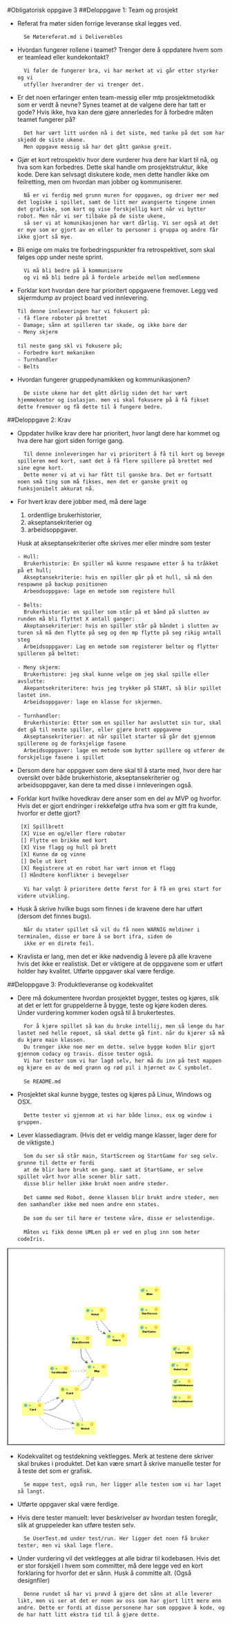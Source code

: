 #Obligatorisk oppgave 3 
##Deloppgave 1: Team og prosjekt
- Referat fra møter siden forrige leveranse skal legges ved.
     
        Se Møtereferat.md i Deliverebles
    
- Hvordan fungerer rollene i teamet? Trenger dere å oppdatere hvem som er teamlead eller kundekontakt?

        Vi føler de fungerer bra, vi har merket at vi går etter styrker og vi
        utfyller hverandrer der vi trenger det.
        
- Er det noen erfaringer enten team-messig eller mtp prosjektmetodikk som er verdt å nevne? Synes teamet at de valgene dere har tatt er gode? Hvis ikke, hva kan dere gjøre annerledes for å forbedre måten teamet fungerer på?

        Det har vært litt uorden nå i det siste, med tanke på det som har skjedd de siste ukene.
        Men oppgave messig så har det gått gankse greit. 
    
- Gjør et kort retrospektiv hvor dere vurderer hva dere har klart til nå, og hva som kan forbedres. Dette skal handle om prosjektstruktur, ikke kode. Dere kan selvsagt diskutere kode, men dette handler ikke om feilretting, men om hvordan man jobber og kommuniserer.

        Nå er vi ferdig med grunn muren for oppgaven, og driver mer med det logiske i spillet, samt de litt mer avangserte tingene innen det grafiske, som kort og vise forskjellig kort når vi bytter robot. Men når vi ser tilbake på de siste ukene,
        så ser vi at komunikasjonen har vært dårlig. Vi ser også at det er mye som er gjort av en eller to personer i gruppa og andre får ikke gjort så mye.
    
- Bli enige om maks tre forbedringspunkter fra retrospektivet, som skal følges opp under neste sprint.

        Vi må bli bedre på å kommunisere
        og vi må bli bedre på å fordele arbeide mellom medlemmene
        
- Forklar kort hvordan dere har prioritert oppgavene fremover. Legg ved skjermdump av project board ved innlevering.

      Til denne innleveringen har vi fokusert på:
      - få flere roboter på brettet
      - Damage; sånn at spilleren tar skade, og ikke bare dør
      - Meny skjerm
      
      til neste gang skl vi fokusere på;
      - Forbedre kort mekaniken
      - Turnhandler
      - Belts
    
- Hvordan fungerer gruppedynamikken og kommunikasjonen?

        De siste ukene har det gått dårlig siden det har vært hjemmekontor og isolasjon. men vi skal fokusere på å få fikset dette fremover og få dette til å fungere bedre. 

##Deloppgave 2: Krav
- Oppdater hvilke krav dere har prioritert, hvor langt dere har kommet og hva dere har gjort siden forrige gang.

        Til denne innleveringen har vi prioritert å få til kort og bevege spilleren med kort, samt det å få flere spillere på brettet med sine egne kort.
        Dette mener vi at vi har fått til ganske bra. Det er fortsatt noen små ting som må fikses, men det er ganske greit og funksjonibelt akkurat nå.
        
- For hvert krav dere jobber med, må dere lage
    1) ordentlige brukerhistorier, 
    2) akseptansekriterier og 
    3) arbeidsoppgaver.
    
  Husk at akseptansekriterier ofte skrives mer eller mindre som tester
  
      
      - Hull:
        Brukerhistorie: En spiller må kunne respawne etter å ha tråkket på et hull;
        Akseptansekriterie: hvis en spiller går på et hull, så må den respawne på backup positionen
        Arbeodsoppgave: lage en metode som registere hull
        
      - Belts:
        Brukerhistorie: en spiller som står på et bånd på slutten av runden må bli flyttet X antall ganger:
        Akeptansekriterier: hvis en spiller står på båndet i slutten av turen så må den flytte på seg og den mp flytte på seg rikig antall steg
        Arbeidsoppgaver: Lag en metode som registerer belter og flytter spilleren på beltet:
        
      - Meny skjerm:
        Brukerhistore: jeg skal kunne velge om jeg skal spille eller avslutte:
        Akepantsekriteritere: hvis jeg trykker på START, så blir spillet lastet inn.
        Arbeidsoppgaver: lage en klasse for skjermen.
        
      - Turnhandler:
        Brukerhistorie: Etter som en spiller har avsluttet sin tur, skal det gå til neste spiller, eller gjøre brett oppgavene
        Akseptansekriterier: at når spillet starter så går det gjennom spillerene og de forksjelige fasene
        Arbeidsoppgaver: lage en metode som bytter spillere og utfører de forskjelige fasene i spillet
    
- Dersom dere har oppgaver som dere skal til å starte med, hvor dere har oversikt over både brukerhistorie, akseptansekriterier og arbeidsoppgaver, kan dere ta med disse i innleveringen også.
- Forklar kort hvilke hovedkrav dere anser som en del av MVP og hvorfor. Hvis
 det er gjort endringer i rekkefølge utfra hva som er gitt fra kunde, hvorfor er dette gjort?
    
       [X] Spillbrett
       [X] Vise en og/eller flere roboter
       [] Flytte en brikke med kort
       [X] Vise flagg og hull på brett
       [X] Kunne dø og vinne
       [] Dele ut kort
       [X] Registrere at en robot har vært innom et flagg
       [] Håndtere konflikter i bevegelser
        
        Vi har valgt å prioritere dette først for å få en grei start for videre utvikling.
 
- Husk å skrive hvilke bugs som finnes i de kravene dere har utført (dersom det finnes bugs). 

        Når du stater spillet så vil du få noen WARNIG meldiner i terminalen, disse er bare å se bort ifra, siden de 
        ikke er en direte feil.
        
- Kravlista er lang, men det er ikke nødvendig å levere på alle kravene hvis det ikke er realistisk. Det er viktigere at de oppgavene som er utført holder høy kvalitet. Utførte oppgaver skal være ferdige.

##Deloppgave 3: Produktleveranse og kodekvalitet
- Dere må dokumentere hvordan prosjektet bygger, testes og kjøres, slik at det er lett for gruppelderne å bygge, teste og kjøre koden deres. Under vurdering kommer koden også til å brukertestes.

        For å kjøre spillet så kan du bruke intellij, men så lenge du har lastet ned helle repoet, så skal dette gå fint. når du kjører så må du kjøre main klassen.
        Du trenger ikke noe mer en dette. selve bygge koden blir gjort gjennom codacy og travis. disse tester også.
        Vi har tester som vi har lagd selv, her må du inn på test mappen og kjøre en av de med grønn og rød pil i hjørnet av C symbolet.
        
        Se README.md
    
    
- Prosjektet skal kunne bygge, testes og kjøres på Linux, Windows og OSX.

        Dette tester vi gjennom at vi har både linux, osx og window i gruppen.
    
- Lever klassediagram. (Hvis det er veldig mange klasser, lager dere for de viktigste.)

        Som du ser så står main, StartScreen og StartGame for seg selv. grunne til dette er fordi
        at de blir bare brukt en gang. samt at StartGame, er selve spillet vårt hvor alle scener blir satt.
        disse blir heller ikke brukt noen andre steder. 
        
        Det samme med Robot, denne klassen blir brukt andre steder, men den samhandler ikke med noen andre enn states.
        
        De som du ser til høre er testene våre, disse er selvstendige.
        
        Måten vi fikk denne UMLen på er ved en plug inn som heter codeIris.

![](oblig3UML.png)

- Kodekvalitet og testdekning vektlegges. Merk at testene dere skriver skal brukes i produktet. Det kan være smart å skrive manuelle tester for å teste det som er grafisk.

        Se mappe test, også run, her ligger alle testen som vi har laget så langt.

- Utførte oppgaver skal være ferdige.

- Hvis dere tester manuelt: lever beskrivelser av hvordan testen foregår, slik at gruppeleder kan utføre testen selv.

        Se UserTest.md under test/run. Her ligger det noen få bruker tester, men vi skal lage flere. 

- Under vurdering vil det vektlegges at alle bidrar til kodebasen. Hvis det er stor forskjell i hvem som committer, må dere legge ved en kort forklaring for hvorfor det er sånn. Husk å committe alt. (Også designfiler)

        Denne rundet så har vi prøvd å gjøre det sånn at alle leverer likt, men vi ser at det er noen av oss som har gjort litt mere enn andre. Dette er fordi at disse personene har som oppgave å kode, og de har hatt litt ekstra tid til å gjøre dette. 